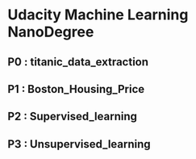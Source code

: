 # Udacity Machine Learning NanoDegree
## P0 : titanic_data_extraction
## P1 : Boston_Housing_Price
## P2 : Supervised_learning
## P3 : Unsupervised_learning
